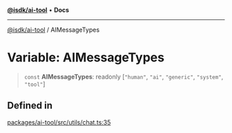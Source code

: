 [**@isdk/ai-tool**](../README.md) • **Docs**

***

[@isdk/ai-tool](../globals.md) / AIMessageTypes

# Variable: AIMessageTypes

> `const` **AIMessageTypes**: readonly [`"human"`, `"ai"`, `"generic"`, `"system"`, `"tool"`]

## Defined in

[packages/ai-tool/src/utils/chat.ts:35](https://github.com/isdk/ai-tool.js/blob/5f9f0083c734722103ff5468e424b48c212a55f0/src/utils/chat.ts#L35)
